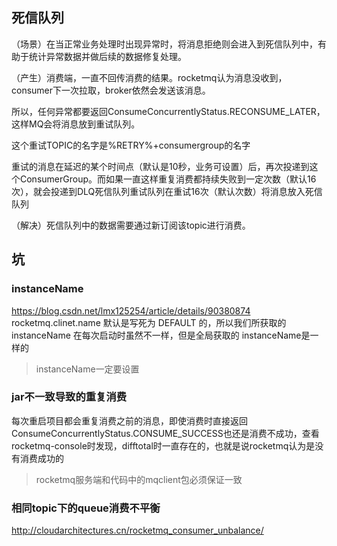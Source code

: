 ## 死信队列

（场景）在当正常业务处理时出现异常时，将消息拒绝则会进入到死信队列中，有助于统计异常数据并做后续的数据修复处理。

（产生）消费端，一直不回传消费的结果。rocketmq认为消息没收到，consumer下一次拉取，broker依然会发送该消息。

所以，任何异常都要返回ConsumeConcurrentlyStatus.RECONSUME_LATER，这样MQ会将消息放到重试队列。

这个重试TOPIC的名字是%RETRY%+consumergroup的名字

重试的消息在延迟的某个时间点（默认是10秒，业务可设置）后，再次投递到这个ConsumerGroup。而如果一直这样重复消费都持续失败到一定次数（默认16次），就会投递到DLQ死信队列重试队列在重试16次（默认次数）将消息放入死信队列

（解决）死信队列中的数据需要通过新订阅该topic进行消费。


## 坑
### instanceName

https://blog.csdn.net/lmx125254/article/details/90380874
rocketmq.clinet.name 默认是写死为 DEFAULT 的，所以我们所获取的 instanceName 在每次启动时虽然不一样，但是全局获取的 instanceName是一样的
>instanceName一定要设置


### jar不一致导致的重复消费
每次重启项目都会重复消费之前的消息，即使消费时直接返回ConsumeConcurrentlyStatus.CONSUME_SUCCESS也还是消费不成功，查看rocketmq-console时发现，difftotal时一直存在的，也就是说rocketmq认为是没有消费成功的

> rocketmq服务端和代码中的mqclient包必须保证一致

### 相同topic下的queue消费不平衡

http://cloudarchitectures.cn/rocketmq_consumer_unbalance/